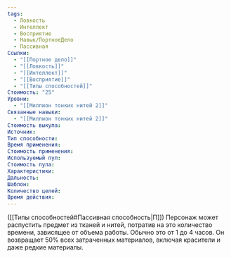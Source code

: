 ```yaml
---
tags:
  - Ловкость
  - Интеллект
  - Восприятие
  - Навык/ПортноеДело
  - Пассивная
Ссылки:
  - "[[Портное дело]]"
  - "[[Ловкость]]"
  - "[[Интеллект]]"
  - "[[Восприятие]]"
  - "[[Типы способностей]]"
Стоимость: "25"
Уровни:
  - "[[Миллион тонких нитей 2]]"
Связанные навыки:
  - "[[Миллион тонких нитей 2]]"
Стоимость выкупа:
Источник:
Тип способности:
Время применения:
Стоимость применения:
Используемый пул:
Стоимость пула:
Характеристики:
Дальность:
Шаблон:
Количество целей:
Время действия:
---
```

([[Типы способностей#Пассивная способность|П]]) Персонаж может распустить предмет из тканей и нитей, потратив на это количество времени, зависящее от объема работы. Обычно это от 1 до 4 часов. Он возвращает 50% всех затраченных материалов, включая красители и даже редкие материалы. 